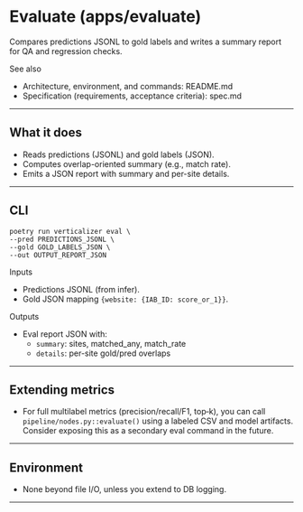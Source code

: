 # Evaluate (apps/evaluate)

Compares predictions JSONL to gold labels and writes a summary report for QA and regression checks.

See also
- Architecture, environment, and commands: README.md
- Specification (requirements, acceptance criteria): spec.md

---

## What it does

- Reads predictions (JSONL) and gold labels (JSON).
- Computes overlap-oriented summary (e.g., match rate).
- Emits a JSON report with summary and per-site details.

---

## CLI

```
poetry run verticalizer eval \
--pred PREDICTIONS_JSONL \
--gold GOLD_LABELS_JSON \
--out OUTPUT_REPORT_JSON
```

Inputs
- Predictions JSONL (from infer).
- Gold JSON mapping `{website: {IAB_ID: score_or_1}}`.

Outputs
- Eval report JSON with:
  - `summary`: sites, matched_any, match_rate
  - `details`: per-site gold/pred overlaps

---

## Extending metrics

- For full multilabel metrics (precision/recall/F1, top‑k), you can call `pipeline/nodes.py::evaluate()` using a labeled CSV and model artifacts. Consider exposing this as a secondary eval command in the future.

---

## Environment

- None beyond file I/O, unless you extend to DB logging.

---